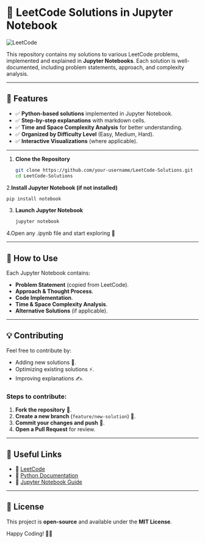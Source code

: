 # 🚀 LeetCode Solutions in Jupyter Notebook

![LeetCode](https://upload.wikimedia.org/wikipedia/commons/1/19/LeetCode_logo_black.png)

This repository contains my solutions to various LeetCode problems, implemented and explained in **Jupyter Notebooks**. Each solution is well-documented, including problem statements, approach, and complexity analysis.

---

## 📌 Features

- ✅ **Python-based solutions** implemented in Jupyter Notebook.
- ✅ **Step-by-step explanations** with markdown cells.
- ✅ **Time and Space Complexity Analysis** for better understanding.
- ✅ **Organized by Difficulty Level** (Easy, Medium, Hard).
- ✅ **Interactive Visualizations** (where applicable).

---


1. **Clone the Repository**


   ```sh
   git clone https://github.com/your-username/LeetCode-Solutions.git
   cd LeetCode-Solutions


2.**Install Jupyter Notebook (if not installed)**
  
  
  ```sh
  pip install notebook
  ```

3. **Launch Jupyter Notebook**


   ```sh
   jupyter notebook
   ```

4.Open any .ipynb file and start exploring 🚀

---

## 📖 How to Use

Each Jupyter Notebook contains:

- **Problem Statement** (copied from LeetCode).
- **Approach & Thought Process**.
- **Code Implementation**.
- **Time & Space Complexity Analysis**.
- **Alternative Solutions** (if applicable).

---

## 💡 Contributing

Feel free to contribute by:

- Adding new solutions 📂.
- Optimizing existing solutions ⚡.
- Improving explanations ✍.

### Steps to contribute:

1. **Fork the repository** 🍴.
2. **Create a new branch** (`feature/new-solution`) 🔧.
3. **Commit your changes and push** 🚀.
4. **Open a Pull Request** for review.

---

## 📌 Useful Links

- 🔗 [LeetCode](https://leetcode.com/)
- 🔗 [Python Documentation](https://docs.python.org/3/)
- 🔗 [Jupyter Notebook Guide](https://jupyter.org/)

---

## 📝 License

This project is **open-source** and available under the **MIT License**.

Happy Coding! 🚀🎯






